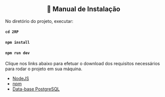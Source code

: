 <h2 align="center"> 
📌 Manual de Instalação
</h2>

No diretório do projeto, executar:
#### `cd 2RP`
#### `npm install`
#### `npm run dev`

Clique nos links abaixo para efetuar o download dos requisitos necessários para rodar o projeto em sua máquina.
- [NodeJS](https://nodejs.org/en/download/)
- [npm](https://www.npmjs.com/package/download)
- [Data-base PostgreSQL](https://www.postgresql.org/download/)


